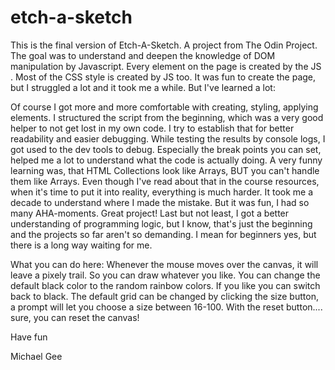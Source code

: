 # etch-a-sketch
This is the final version of Etch-A-Sketch. A project from The Odin Project.
The goal was to understand and deepen the knowledge of DOM manipulation by Javascript.
Every element on the page is created by the JS . Most of the CSS style is created by JS too. It was fun to create the page, but I struggled a lot and it took me a while. But I've learned a lot:

Of course I got more and more comfortable with creating, styling, applying elements. I structured the script from the beginning, which was a very good helper to not get lost in my own code. I try to establish that for better readability and easier debugging.
While testing the results by console logs, I got used to the dev tools to debug. Especially the break points you can set, helped me a lot to understand what the code is actually doing. A very funny learning was, that HTML Collections look like Arrays, BUT you can't handle them like Arrays. Even though I've read about that in the course resources, when it's time to put it into reality, everything is much harder. It took me a decade to understand where I made the mistake. But it was fun, I had so many AHA-moments. Great project!
Last but not least, I got a better understanding of programming logic, but I know, that's just the beginning and the projects so far aren't so demanding. I mean for beginners yes, but there is a long way waiting for me.



What you can do here:
Whenever the mouse moves over the canvas, it will leave a pixely trail. So you can draw whatever you like. You can change the default black color to the random rainbow colors. If you like you can switch back to black. The default grid can be changed by clicking the size button, a prompt will let you choose a size between 16-100. With the reset button.... sure, you can reset the canvas!

Have fun

Michael Gee
